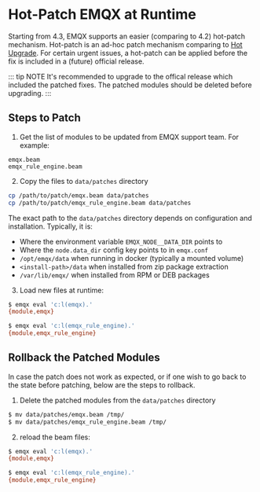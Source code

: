 # Hot-Patch EMQX at Runtime

Starting from 4.3, EMQX supports an easier (comparing to 4.2) hot-patch mechanism.
Hot-patch is an ad-hoc patch mechanism comparing to [Hot Upgrade](./relup.md#hot-upgrade-steps).
For certain urgent issues, a hot-patch can be applied before the fix is included in a (future) official release.

::: tip NOTE
It's recommended to upgrade to the offical release which included the patched fixes.
The patched modules should be deleted before upgrading.
:::

## Steps to Patch

1. Get the list of modules to be updated from EMQX support team. For example:

```
emqx.beam
emqx_rule_engine.beam
```

2. Copy the files to `data/patches` directory

```bash
cp /path/to/patch/emqx.beam data/patches
cp /path/to/patch/emqx_rule_engine.beam data/patches
```

The exact path to the `data/patches` directory depends on configuration and installation.
Typically, it is:

* Where the environment variable `EMQX_NODE__DATA_DIR` points to
* Where the `node.data_dir` config key points to in `emqx.conf`
* `/opt/emqx/data` when running in docker (typically a mounted volume)
* `<install-path>/data` when installed from zip package extraction
* `/var/lib/emqx/` when installed from RPM or DEB packages

3. Load new files at runtime:

```bash
$ emqx eval 'c:l(emqx).'
{module,emqx}

$ emqx eval 'c:l(emqx_rule_engine).'
{module,emqx_rule_engine}
```

## Rollback the Patched Modules

In case the patch does not work as expected, or if one wish to go back to the state before patching, below are the steps to rollback.

1. Delete the patched modules from the `data/patches` directory

```bash
$ mv data/patches/emqx.beam /tmp/
$ mv data/patches/emqx_rule_engine.beam /tmp/
```

2. reload the beam files:

```bash
$ emqx eval 'c:l(emqx).'
{module,emqx}

$ emqx eval 'c:l(emqx_rule_engine).'
{module,emqx_rule_engine}
```
